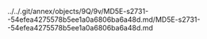 ../../.git/annex/objects/9Q/9v/MD5E-s2731--54efea4275578b5ee1a0a6806ba6a48d.md/MD5E-s2731--54efea4275578b5ee1a0a6806ba6a48d.md